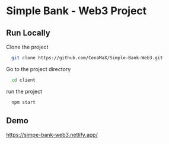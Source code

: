 
# Simple Bank - Web3 Project


## Run Locally

Clone the project

```bash
  git clone https://github.com/CenaMaX/Simple-Bank-Web3.git
```

Go to the project directory

```bash
  cd client
```

run the project

```bash
  npm start
```


## Demo

https://simpe-bank-web3.netlify.app/

